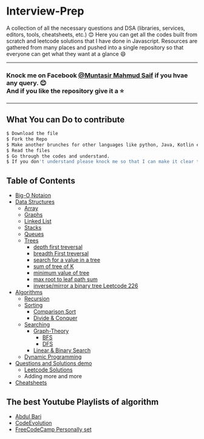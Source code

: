 # Interview-Prep

A collection of all the necessary questions and DSA (libraries, services, editors, tools, cheatsheets, etc.)
:blush: Here you can get all the codes built from scratch and leetcode solutions that I have done in Javascript. Resources are gathered from 
many places and pushed into a single repository so that everyone can get what they want at a glance :smile:
 
 ---
 
### Knock me on Facebook [@Muntasir Mahmud Saif](https://www.facebook.com/muntasir.m.saif) if you hvae any query. :blush: <br> And if you like the repository give it a :star: 

---

## What You can Do to contribute

```bash
$ Download the file
$ Fork the Repo
$ Make another brunches for other languages like python, Java, Kotlin even C++.
$ Read the files
$ Go through the codes and understand.
$ If you don't understand please knock me so that I can make it clear to you
```

## Table of Contents

* [Big-O Notaion](https://github.com/Saif64/Interview-prep/tree/master/Big-O)
* [Data Structures](https://github.com/Saif64/Interview-prep/tree/master/Data%20structures)
  * [Array](https://github.com/Saif64/Interview-prep/tree/master/Data%20structures/array)
  * [Graphs](https://github.com/Saif64/Interview-prep/tree/master/Data%20structures/graphs)
  * [Linked List](https://github.com/Saif64/Interview-prep/tree/master/Data%20structures/linkedlist)
  * [Stacks](https://github.com/Saif64/Interview-prep/tree/master/Data%20structures/stacks)
  * [Queues](https://github.com/Saif64/Interview-prep/tree/master/Data%20structures/queues)
  * [Trees](https://github.com/Saif64/Interview-prep/tree/master/Data%20structures/trees)
    * [depth first treversal](https://github.com/Saif64/Interview-prep/tree/master/Data%20structures/trees/depth_first_value)
    * [breadth First treversal](https://github.com/Saif64/Interview-prep/tree/master/Data%20structures/trees/breadth_first_values)
    * [search for a value in a tree](https://github.com/Saif64/Interview-prep/tree/master/Data%20structures/trees/tree_target_search)
    * [sum of tree of K](https://github.com/Saif64/Interview-prep/blob/master/Data%20structures/trees/tree_sum/tree_sum.js)
    * [minimum value of tree](https://github.com/Saif64/Interview-prep/blob/master/Data%20structures/trees/tree_min_value/tree_min_value.js)
    * [max root to leaf path sum](https://github.com/Saif64/Interview-prep/blob/master/Data%20structures/trees/max_root_to_leaf_path_sum/max_root.js)
    * [inverse/mirror a binary tree Leetcode 226](https://github.com/Saif64/Interview-prep/blob/master/Data%20structures/trees/invert_binary_tree/invert_binary_tree.js)
* [Algorithms](https://github.com/Saif64/Interview-prep/tree/master/algorithms)
  * [Recursion](https://github.com/Saif64/Interview-prep/tree/master/algorithms/recursion)
  * [Sorting](https://github.com/Saif64/Interview-prep/tree/master/algorithms/sorting)
    * [Comparison Sort](https://github.com/Saif64/Interview-prep/tree/master/algorithms/sorting/comparison%20sort)
    * [Divide & Conquer](https://github.com/Saif64/Interview-prep/tree/master/algorithms/sorting/comparison%20sort/Divide%26Conquer)
  * [Searching](https://github.com/Saif64/Interview-prep/tree/master/algorithms/searching)
    * [Graph-Theory](https://github.com/Saif64/Interview-prep/tree/master/algorithms/searching/graph-theory)
      * [BFS](https://github.com/Saif64/Interview-prep/tree/master/algorithms/searching/graph-theory/BFS)
      * [DFS](https://github.com/Saif64/Interview-prep/tree/master/algorithms/searching/graph-theory/DFS)
    * [Linear & Binary Search](https://github.com/Saif64/Interview-prep/tree/master/algorithms/searching)
  * [Dynamic Programming](https://github.com/Saif64/Interview-prep/tree/master/algorithms/dynamic_programming)
* [Questions and Solutions demo](https://github.com/Saif64/Interview-prep/tree/master/questions)
  * [Leetcode Solutions](https://github.com/Saif64/Interview-prep/tree/master/questions/leetcode)
  * Adding more and more
* [Cheatsheets](https://github.com/Saif64/Interview-prep)

## The best Youtube Playlists of algorithm

* [Abdul Bari](https://www.youtube.com/playlist?list=PLDN4rrl48XKpZkf03iYFl-O29szjTrs_O)
* [CodeEvolution](https://www.youtube.com/playlist?list=PLC3y8-rFHvwiRYB4-HHKHblh3_bQNJTMa)
* [FreeCodeCamp Personally set](https://youtube.com/playlist?list=PL3dw3cTyGuIMtUdjhm4wwa9mQvduj_rSw)
